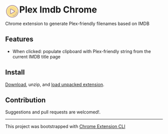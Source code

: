 # <img src="public/icons/icon_48.png" width="45" align="left"> Plex Imdb Chrome

Chrome extension to generate Plex-friendly filenames based on IMDB

## Features

- When clicked: populate clipboard with Plex-friendly string from the current IMDB title page

## Install

[Download](releases/), unzip, and [load unpacked extension](https://developer.chrome.com/docs/extensions/get-started/tutorial/hello-world#load-unpacked).

## Contribution

Suggestions and pull requests are welcomed!.

---

This project was bootstrapped with [Chrome Extension CLI](https://github.com/dutiyesh/chrome-extension-cli)

